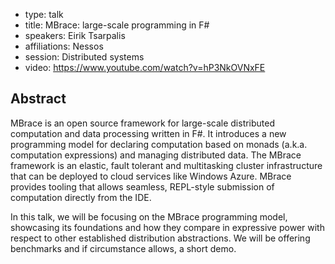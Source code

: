 - type: talk
- title: MBrace: large-scale programming in F#
- speakers: Eirik Tsarpalis
- affiliations: Nessos
- session: Distributed systems
- video: https://www.youtube.com/watch?v=hP3NkOVNxFE

## Abstract 

MBrace is an open source framework for large-scale distributed
computation and data processing written in F#. It introduces a new
programming model for declaring computation based on monads (a.k.a.
computation expressions) and managing distributed data. The MBrace
framework is an elastic, fault tolerant and multitasking cluster
infrastructure that can be deployed to cloud services like Windows
Azure. MBrace provides tooling that allows seamless, REPL-style
submission of computation directly from the IDE.

In this talk, we will be focusing on the MBrace programming model,
showcasing its foundations and how they compare in expressive power
with respect to other established distribution abstractions. We will
be offering benchmarks and if circumstance allows, a short demo.
